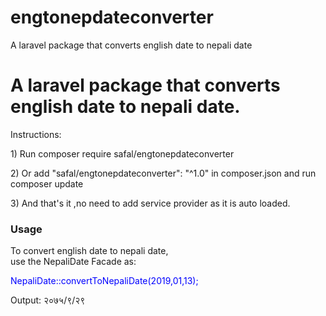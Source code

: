 # engtonepdateconverter
A laravel package that converts english date to nepali date


<!DOCTYPE html>
<html>
<head>
	
</head>
<body>
<h1>A laravel package that converts english date to nepali date.</h1>
<p>Instructions:</p>
<p> 1) Run composer require safal/engtonepdateconverter</p>
<p> 2) Or add "safal/engtonepdateconverter": "^1.0" in composer.json and run composer update</p>
<p> 3) And that's it ,no need to add service provider as it is auto loaded. </p>

<h3>Usage</h3>
To convert english date to nepali date,<br>
use the NepaliDate Facade as:<br>
<p style="color:blue">NepaliDate::convertToNepaliDate(2019,01,13);</p>

Output: २०७५/९/२९


</body>
</html>

